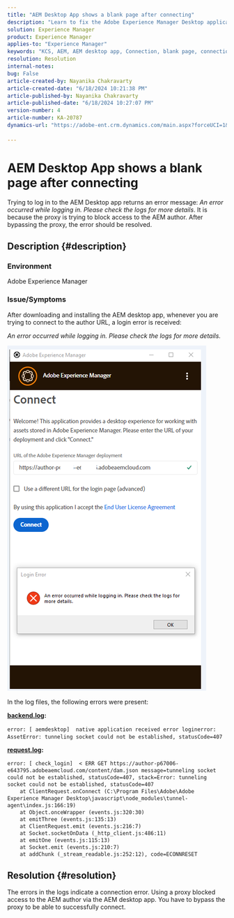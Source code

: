 ```yaml
---
title: "AEM Desktop App shows a blank page after connecting"
description: "Learn to fix the Adobe Experience Manager Desktop application connection error. Try bypassing proxy."
solution: Experience Manager
product: Experience Manager
applies-to: "Experience Manager"
keywords: "KCS, AEM, AEM desktop app, Connection, blank page, connection error"
resolution: Resolution
internal-notes: 
bug: False
article-created-by: Nayanika Chakravarty
article-created-date: "6/18/2024 10:21:38 PM"
article-published-by: Nayanika Chakravarty
article-published-date: "6/18/2024 10:27:07 PM"
version-number: 4
article-number: KA-20787
dynamics-url: "https://adobe-ent.crm.dynamics.com/main.aspx?forceUCI=1&pagetype=entityrecord&etn=knowledgearticle&id=6ac5de1e-c12d-ef11-840a-000d3a5b439f"

---
```

# AEM Desktop App shows a blank page after connecting


Trying to log in to the AEM Desktop app returns an error message: *An error occurred while logging in. Please check the logs for more details*. It is because the proxy is trying to block access to the AEM author. After bypassing the proxy, the error should be resolved.

## Description {#description}


### <b>Environment</b>

Adobe Experience Manager

### <b>Issue/Symptoms</b>

After downloading and installing the AEM desktop app, whenever you are trying to connect to the author URL, a login error is received:

*An error occurred while logging in. Please check the logs for more details.*

![](assets/___72c5de1e-c12d-ef11-840a-000d3a5b439f___.png)

In the log files, the following errors were present:

<b><u>backend.log</u>:</b>

`error: [ aemdesktop]  native application received error loginerror: AssetError: tunneling socket could not be established, statusCode=407`

<b><u>request.log</u>:</b>


```
error: [ check_login]  < ERR GET https://author-p67006-e643795.adobeaemcloud.com/content/dam.json message=tunneling socket could not be established, statusCode=407, stack=Error: tunneling socket could not be established, statusCode=407
    at ClientRequest.onConnect (C:\Program Files\Adobe\Adobe Experience Manager Desktop\javascript\node_modules\tunnel-agent\index.js:166:19)
    at Object.onceWrapper (events.js:320:30)
    at emitThree (events.js:135:13)
    at ClientRequest.emit (events.js:216:7)
    at Socket.socketOnData (_http_client.js:486:11)
    at emitOne (events.js:115:13)
    at Socket.emit (events.js:210:7)
    at addChunk (_stream_readable.js:252:12), code=ECONNRESET
```



## Resolution {#resolution}


The errors in the logs indicate a connection error. Using a proxy blocked access to the AEM author via the AEM desktop app. You have to bypass the proxy to be able to successfully connect.
